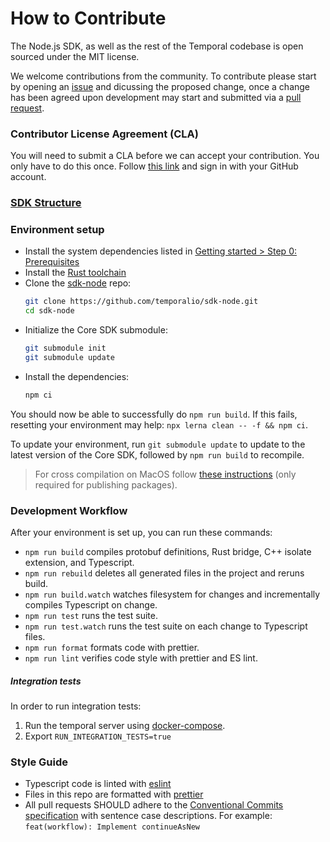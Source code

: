 # How to Contribute

The Node.js SDK, as well as the rest of the Temporal codebase is open sourced under the MIT license.

We welcome contributions from the community. To contribute please start by opening an [issue](https://github.com/temporalio/sdk-node/issues) and dicussing the proposed change, once a change has been agreed upon development may start and submitted via a [pull request](https://github.com/temporalio/sdk-node/pulls).

### Contributor License Agreement (CLA)

You will need to submit a CLA before we can accept your contribution. You only have to do this once. Follow [this link](https://cla-assistant.io/temporalio/sdk-node) and sign in with your GitHub account.

### [SDK Structure](./docs/sdk-structure.md)

### Environment setup

- Install the system dependencies listed in [Getting started > Step 0: Prerequisites](https://docs.temporal.io/docs/node/getting-started/#step-0-prerequisites)
- Install the [Rust toolchain](https://rustup.rs/)
- Clone the [sdk-node](https://github.com/temporalio/sdk-node) repo:
  ```sh
  git clone https://github.com/temporalio/sdk-node.git
  cd sdk-node
  ```
- Initialize the Core SDK submodule:
  ```sh
  git submodule init
  git submodule update
  ```
- Install the dependencies:
  ```sh
  npm ci
  ```

You should now be able to successfully do `npm run build`. If this fails, resetting your environment may help: `npx lerna clean -- -f && npm ci`.

To update your environment, run `git submodule update` to update to the latest version of the Core SDK, followed by `npm run build` to recompile.

> For cross compilation on MacOS follow [these instructions](https://github.com/temporalio/sdk-node/blob/main/docs/building.md) (only required for publishing packages).

### Development Workflow

After your environment is set up, you can run these commands:

- `npm run build` compiles protobuf definitions, Rust bridge, C++ isolate extension, and Typescript.
- `npm run rebuild` deletes all generated files in the project and reruns build.
- `npm run build.watch` watches filesystem for changes and incrementally compiles Typescript on change.
- `npm run test` runs the test suite.
- `npm run test.watch` runs the test suite on each change to Typescript files.
- `npm run format` formats code with prettier.
- `npm run lint` verifies code style with prettier and ES lint.

##### Integration tests

In order to run integration tests:

1. Run the temporal server using [docker-compose](https://github.com/temporalio/docker-compose).
1. Export `RUN_INTEGRATION_TESTS=true`

### Style Guide

- Typescript code is linted with [eslint](https://eslint.org/)
- Files in this repo are formatted with [prettier](https://prettier.io/)
- All pull requests SHOULD adhere to the [Conventional Commits specification](https://conventionalcommits.org/) with sentence case descriptions. For example: `feat(workflow): Implement continueAsNew`
